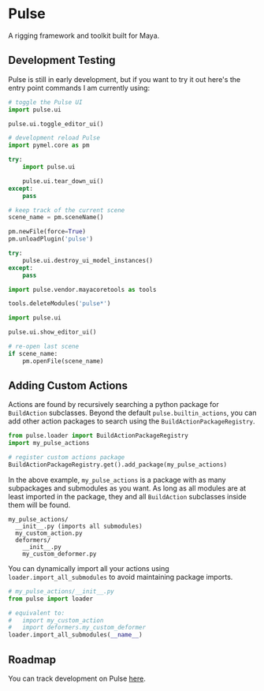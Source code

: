 # Pulse

A rigging framework and toolkit built for Maya.

## Development Testing

Pulse is still in early development, but if you want to try it out here's the entry point commands I am currently using:

```python
# toggle the Pulse UI
import pulse.ui

pulse.ui.toggle_editor_ui()
```

```python
# development reload Pulse
import pymel.core as pm

try:
    import pulse.ui

    pulse.ui.tear_down_ui()
except:
    pass

# keep track of the current scene
scene_name = pm.sceneName()

pm.newFile(force=True)
pm.unloadPlugin('pulse')

try:
    pulse.ui.destroy_ui_model_instances()
except:
    pass

import pulse.vendor.mayacoretools as tools

tools.deleteModules('pulse*')

import pulse.ui

pulse.ui.show_editor_ui()

# re-open last scene
if scene_name:
    pm.openFile(scene_name)
```

## Adding Custom Actions

Actions are found by recursively searching a python package for `BuildAction` subclasses. Beyond the default
`pulse.builtin_actions`, you can add other action packages to search using the `BuildActionPackageRegistry`.

```py
from pulse.loader import BuildActionPackageRegistry
import my_pulse_actions

# register custom actions package
BuildActionPackageRegistry.get().add_package(my_pulse_actions)
```

In the above example, `my_pulse_actions` is a package with as many subpackages and submodules as you want.
As long as all modules are at least imported in the package, they and all `BuildAction` subclasses inside them will be
found.

```
my_pulse_actions/
  __init__.py (imports all submodules)
  my_custom_action.py
  deformers/
    __init__.py
    my_custom_deformer.py
```

You can dynamically import all your actions using `loader.import_all_submodules` to avoid maintaining package imports.

```py
# my_pulse_actions/__init__.py
from pulse import loader

# equivalent to:
#   import my_custom_action
#   import deformers.my_custom_deformer
loader.import_all_submodules(__name__)
```

## Roadmap

You can track development on Pulse [here](https://bohdon.notion.site/f656af523ead43a5893679d13e36e6aa).

